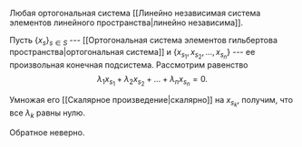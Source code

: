 Любая ортогональная система [[Линейно независимая система элементов линейного пространства|линейно независима]].

Пусть $\{x_s\}_{s\in S}$ --- [[Ортогональная система элементов гильбертова пространства|ортогональная система]] и $\{x_{s_1},x_{s_2},\ldots , x_{s_n}\}$ --- ее произвольная конечная подсистема. 
Рассмотрим равенство $$\lambda_1 x_{s_1} + \lambda_2 x_{s_2} +\ldots+\lambda_n x_{s_n}=0.$$

Умножая его [[Скалярное произведение|скалярно]] на $x_{s_k}$, получим, что все $\lambda_k$ равны нулю.

Обратное неверно.